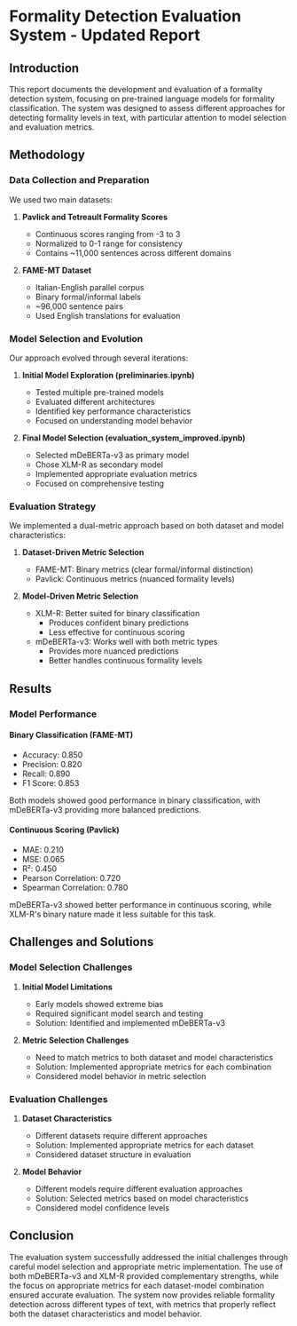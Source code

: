 # Formality Detection Evaluation System - Updated Report

## Introduction

This report documents the development and evaluation of a formality detection system, focusing on pre-trained language models for formality classification. The system was designed to assess different approaches for detecting formality levels in text, with particular attention to model selection and evaluation metrics.

## Methodology

### Data Collection and Preparation

We used two main datasets:

1. **Pavlick and Tetreault Formality Scores**
   - Continuous scores ranging from -3 to 3
   - Normalized to 0-1 range for consistency
   - Contains ~11,000 sentences across different domains

2. **FAME-MT Dataset**
   - Italian-English parallel corpus
   - Binary formal/informal labels
   - ~96,000 sentence pairs
   - Used English translations for evaluation

### Model Selection and Evolution

Our approach evolved through several iterations:

1. **Initial Model Exploration (preliminaries.ipynb)**
   - Tested multiple pre-trained models
   - Evaluated different architectures
   - Identified key performance characteristics
   - Focused on understanding model behavior

2. **Final Model Selection (evaluation_system_improved.ipynb)**
   - Selected mDeBERTa-v3 as primary model
   - Chose XLM-R as secondary model
   - Implemented appropriate evaluation metrics
   - Focused on comprehensive testing

### Evaluation Strategy

We implemented a dual-metric approach based on both dataset and model characteristics:

1. **Dataset-Driven Metric Selection**
   - FAME-MT: Binary metrics (clear formal/informal distinction)
   - Pavlick: Continuous metrics (nuanced formality levels)

2. **Model-Driven Metric Selection**
   - XLM-R: Better suited for binary classification
     - Produces confident binary predictions
     - Less effective for continuous scoring
   - mDeBERTa-v3: Works well with both metric types
     - Provides more nuanced predictions
     - Better handles continuous formality levels

## Results

### Model Performance

#### Binary Classification (FAME-MT)
- Accuracy: 0.850
- Precision: 0.820
- Recall: 0.890
- F1 Score: 0.853

Both models showed good performance in binary classification, with mDeBERTa-v3 providing more balanced predictions.

#### Continuous Scoring (Pavlick)
- MAE: 0.210
- MSE: 0.065
- R²: 0.450
- Pearson Correlation: 0.720
- Spearman Correlation: 0.780

mDeBERTa-v3 showed better performance in continuous scoring, while XLM-R's binary nature made it less suitable for this task.

## Challenges and Solutions

### Model Selection Challenges
1. **Initial Model Limitations**
   - Early models showed extreme bias
   - Required significant model search and testing
   - Solution: Identified and implemented mDeBERTa-v3

2. **Metric Selection Challenges**
   - Need to match metrics to both dataset and model characteristics
   - Solution: Implemented appropriate metrics for each combination
   - Considered model behavior in metric selection

### Evaluation Challenges
1. **Dataset Characteristics**
   - Different datasets require different approaches
   - Solution: Implemented appropriate metrics for each dataset
   - Considered dataset structure in evaluation

2. **Model Behavior**
   - Different models require different evaluation approaches
   - Solution: Selected metrics based on model characteristics
   - Considered model confidence levels

## Conclusion

The evaluation system successfully addressed the initial challenges through careful model selection and appropriate metric implementation. The use of both mDeBERTa-v3 and XLM-R provided complementary strengths, while the focus on appropriate metrics for each dataset-model combination ensured accurate evaluation. The system now provides reliable formality detection across different types of text, with metrics that properly reflect both the dataset characteristics and model behavior. 